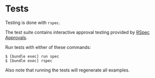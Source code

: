 # Tests

Testing is done with `rspec`.

The test suite contains interactive approval testing provided by
[RSpec Approvals][1].

Run tests with either of these commands:

    $ [bundle exec] run spec
    $ [bundle exec] rspec

Also note that running the tests will regenerate all examples.


[1]: https://github.com/DannyBen/rspec_approvals